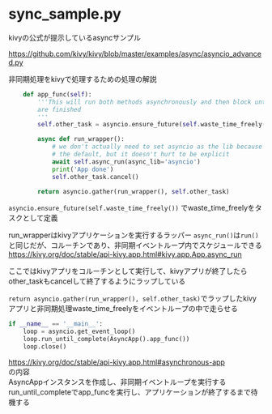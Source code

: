 # sync_sample.py

kivyの公式が提示しているasyncサンプル

https://github.com/kivy/kivy/blob/master/examples/async/asyncio_advanced.py

非同期処理をkivyで処理するための処理の解説

```python
    def app_func(self):
        '''This will run both methods asynchronously and then block until they
        are finished
        '''
        self.other_task = asyncio.ensure_future(self.waste_time_freely())

        async def run_wrapper():
            # we don't actually need to set asyncio as the lib because it is
            # the default, but it doesn't hurt to be explicit
            await self.async_run(async_lib='asyncio')
            print('App done')
            self.other_task.cancel()

        return asyncio.gather(run_wrapper(), self.other_task)
```

`asyncio.ensure_future(self.waste_time_freely())` でwaste_time_freelyをタスクとして定義

run_wrapperはkivyアプリケーションを実行するラッパー
`async_run()`は`run()`と同じだが、コルーチンであり、非同期イベントループ内でスケジュールできる  
https://kivy.org/doc/stable/api-kivy.app.html#kivy.app.App.async_run  

ここではkivyアプリをコルーチンとして実行して、kivyアプリが終了したらother_taskもcancelして終了するようにラップしている

`return asyncio.gather(run_wrapper(), self.other_task)`でラップしたkivyアプリと非同期処理waste_time_freelyをイベントループの中で走らせる

```python
if __name__ == '__main__':
    loop = asyncio.get_event_loop()
    loop.run_until_complete(AsyncApp().app_func())
    loop.close()
```

https://kivy.org/doc/stable/api-kivy.app.html#asynchronous-app  
の内容  
AsyncAppインスタンスを作成し、非同期イベントループを実行する  
run_until_completeでapp_funcを実行し、アプリケーションが終了するまで待機する
